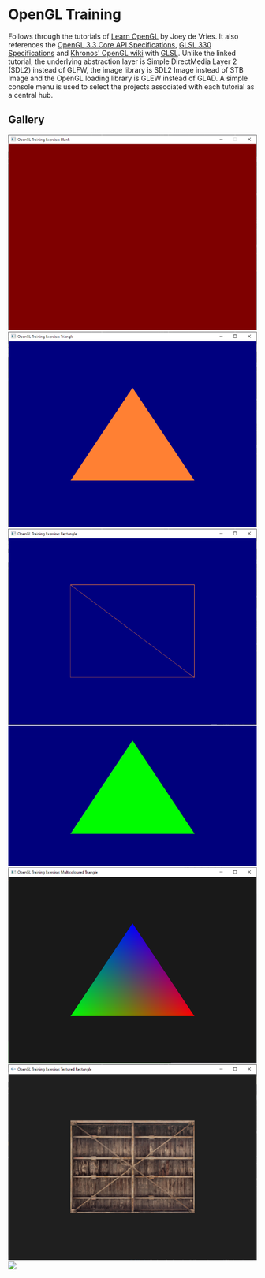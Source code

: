 # OpenGL Training

Follows through the tutorials of [Learn OpenGL](https://learnopengl.com/Introduction) by Joey de Vries. It also references the [OpenGL 3.3 Core API Specifications](https://www.khronos.org/registry/OpenGL/specs/gl/glspec33.core.pdf), [GLSL 330 Specifications](https://www.khronos.org/registry/OpenGL/specs/gl/GLSLangSpec.3.30.pdf) and [Khronos' OpenGL wiki](https://www.khronos.org/opengl/wiki/) with [GLSL](https://www.khronos.org/opengl/wiki/OpenGL_Shading_Language). Unlike the linked tutorial, the underlying abstraction layer is Simple DirectMedia Layer 2 (SDL2) instead of GLFW, the image library is SDL2 Image instead of STB Image and the OpenGL loading library is GLEW instead of GLAD. A simple console menu is used to select the projects associated with each tutorial as a central hub.

## Gallery

![](Images/Blank.png)
![](Images/Triangle.png)
![](Images/Rectangle.png)
![](Images/Shade_Changing_Triangle.gif)
![](Images/Multicoloured_Triangle.png)
![](Images/Textured_Rectangle.png)
![](Images/Colourized_Textured_Rectangle.png)